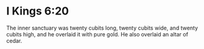 # I Kings 6:20

The inner sanctuary was twenty cubits long, twenty cubits wide, and twenty cubits high, and he overlaid it with pure gold. He also overlaid an altar of cedar.
